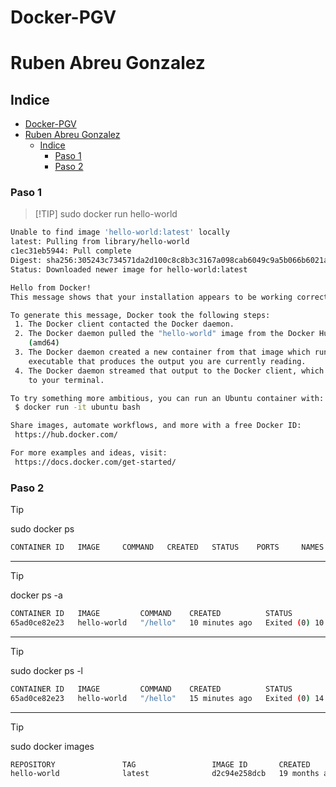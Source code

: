 # Docker-PGV
# Ruben Abreu Gonzalez

## Indice
- [Docker-PGV](#docker-pgv)
- [Ruben Abreu Gonzalez](#ruben-abreu-gonzalez)
  - [Indice](#indice)
    - [Paso 1](#paso-1)
    - [Paso 2](#paso-2)

### Paso 1
> [!TIP] sudo docker run hello-world
```bash
Unable to find image 'hello-world:latest' locally
latest: Pulling from library/hello-world
c1ec31eb5944: Pull complete 
Digest: sha256:305243c734571da2d100c8c8b3c3167a098cab6049c9a5b066b6021a60fcb966
Status: Downloaded newer image for hello-world:latest

Hello from Docker!
This message shows that your installation appears to be working correctly.

To generate this message, Docker took the following steps:
 1. The Docker client contacted the Docker daemon.
 2. The Docker daemon pulled the "hello-world" image from the Docker Hub.
    (amd64)
 3. The Docker daemon created a new container from that image which runs the
    executable that produces the output you are currently reading.
 4. The Docker daemon streamed that output to the Docker client, which sent it
    to your terminal.

To try something more ambitious, you can run an Ubuntu container with:
 $ docker run -it ubuntu bash

Share images, automate workflows, and more with a free Docker ID:
 https://hub.docker.com/

For more examples and ideas, visit:
 https://docs.docker.com/get-started/
```

### Paso 2
> [!TIP] 
> sudo docker ps
```bash
CONTAINER ID   IMAGE     COMMAND   CREATED   STATUS    PORTS     NAMES
```
---
> [!TIP] 
> docker ps -a
```bash
CONTAINER ID   IMAGE         COMMAND    CREATED          STATUS                      PORTS     NAMES
65ad0ce82e23   hello-world   "/hello"   10 minutes ago   Exited (0) 10 minutes ago             strange_banach
```
---
>[!TIP] 
> sudo docker ps -l
```bash
CONTAINER ID   IMAGE         COMMAND    CREATED          STATUS                      PORTS     NAMES
65ad0ce82e23   hello-world   "/hello"   15 minutes ago   Exited (0) 14 minutes ago             strange_banach
```
---
> [!TIP] 
> sudo docker images
```bash
REPOSITORY               TAG                 IMAGE ID       CREATED         SIZE
hello-world              latest              d2c94e258dcb   19 months ago   13.3kB
```